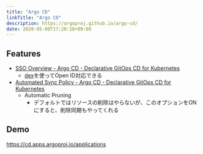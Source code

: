 ```yaml
---
title: "Argo CD"
linkTitle: "Argo CD"
description: https://argoproj.github.io/argo-cd/
date: 2020-05-08T17:20:10+09:00
---
```


## Features

- [SSO Overview - Argo CD - Declarative GitOps CD for Kubernetes](https://argoproj.github.io/argo-cd/operator-manual/sso/)
  - [dex](https://github.com/dexidp/dex)を使ってOpen ID対応できる
- [Automated Sync Policy - Argo CD - Declarative GitOps CD for Kubernetes](https://argoproj.github.io/argo-cd/user-guide/auto_sync/)
  - Automatic Pruning
    - デフォルトではリソースの削除はやらないが、このオプションをONにすると、削除同期もやってくれる

## Demo

https://cd.apps.argoproj.io/applications
